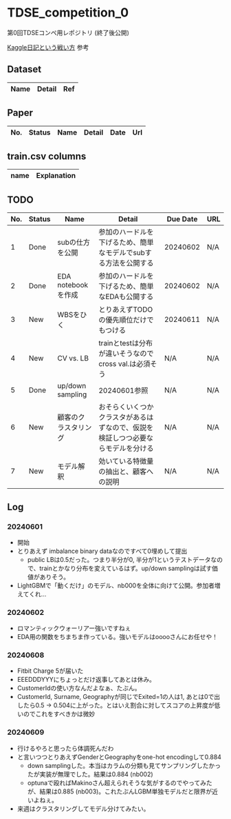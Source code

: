 # TDSE_competition_0

第0回TDSEコンペ用レポジトリ (終了後公開)

[Kaggle日記という戦い方](https://zenn.dev/fkubota/articles/3d8afb0e919b555ef068) 参考

## Dataset

|Name|Detail|Ref|
|---|---|---|

## Paper

|No.|Status|Name|Detail|Date|Url|
|---|---|---|---|---|---|

## train.csv columns

|name|Explanation|
|----|----|

## TODO

|No.|Status|Name|Detail|Due Date|URL|
|---|---|---|---|---|---|
| 1 | Done | subの仕方を公開 | 参加のハードルを下げるため、簡単なモデルでsubする方法を公開する | 20240602 | N/A |
| 2 | Done | EDA notebookを作成 | 参加のハードルを下げるため、簡単なEDAも公開する | 20240602 | N/A |
| 3 | New | WBSをひく | とりあえずTODOの優先順位だけでもつける | 20240611 | N/A |
| 4 | New | CV vs. LB | trainとtestは分布が違いそうなのでcross val.は必須そう | N/A | N/A |
| 5 | Done | up/down sampling | 20240601参照 | N/A | N/A |
| 6 | New | 顧客のクラスタリング | おそらくいくつかクラスタがあるはずなので、仮説を検証しつつ必要ならモデルを分ける | N/A | N/A |
| 7 | New | モデル解釈 | 効いている特徴量の抽出と、顧客への説明 | N/A | N/A |

## Log

### 20240601

- 開始
- とりあえず imbalance binary dataなのですべて0埋めして提出
  - public LBは0.5だった。つまり半分が0, 半分が1というテストデータなので、trainとかなり分布を変えているはず。up/down samplingは試す価値がありそう。
- LightGBMで「動くだけ」のモデル、nb000を全体に向けて公開。参加者増えてくれ...
  
### 20240602

- ロマンティックウォーリアー強いですねぇ
- EDA用の関数をちまちま作っている。強いモデルはooooさんにお任せや！

### 20240608

- Fitbit Charge 5が届いた
- EEEDDDYYYにちょっとだけ返事してあとは休み。
- CustomerIdの使い方なんだよなぁ、たぶん。
- CustomerId, Surname, Geographyが同じでExited=1の人は1, あとは0で出したら0.5 -> 0.504に上がった。とはいえ割合に対してスコアの上昇度が低いのでこれをすべきかは微妙

### 20240609

- 行けるやろと思ったら体調死んだわ
- と言いつつとりあえずGenderとGeographyをone-hot encodingして0.884
  - down samplingした。本当はカラムの分類も見てサンプリングしたかったが実装が無理でした。結果は0.884 (nb002)
  - optunaで殴ればMakinoさん超えられそうな気がするのでやってみたが、結果は0.885 (nb003)。これたぶんLGBM単独モデルだと限界が近いよねぇ。
- 来週はクラスタリングしてモデル分けてみたい。